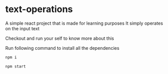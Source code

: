 # text-operations
A simple react project that is made for learning purposes
It simply operates on the input text

Checkout and run your self to know more about this



Run following command to install all the dependencies
```ruby
npm i
```


```ruby
npm start
```

